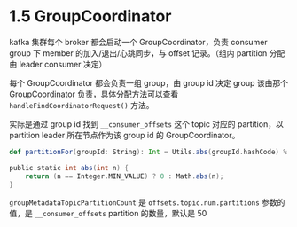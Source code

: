# 1.5 GroupCoordinator

kafka 集群每个 broker 都会启动一个 GroupCoordinator，负责 consumer group 下 member 的加入/退出/心跳同步，与 offset 记录。（组内 partition 分配由 leader consumer 决定）

每个 GroupCoordinator 都会负责一组 group，由 group id 决定 group 该由那个 GroupCoordinator 负责，具体分配方法可以查看 `handleFindCoordinatorRequest()` 方法。

实际是通过 group id 找到 `__consumer_offsets` 这个 topic 对应的 partition，以 partition leader 所在节点作为该 group id 的 GroupCoordinator。

``` scala
def partitionFor(groupId: String): Int = Utils.abs(groupId.hashCode) % groupMetadataTopicPartitionCount

public static int abs(int n) {
    return (n == Integer.MIN_VALUE) ? 0 : Math.abs(n);
}
```

`groupMetadataTopicPartitionCount` 是 `offsets.topic.num.partitions` 参数的值，是 `__consumer_offsets` partition 的数量，默认是 50
